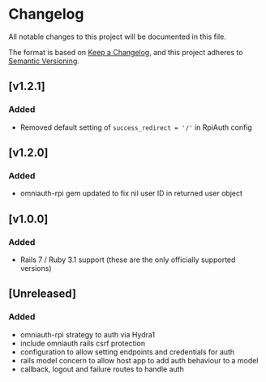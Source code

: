 # Changelog
All notable changes to this project will be documented in this file.

The format is based on [Keep a Changelog](https://keepachangelog.com/en/1.0.0/),
and this project adheres to [Semantic Versioning](https://semver.org/spec/v2.0.0.html).

## [v1.2.1]

### Added
- Removed default setting of `success_redirect = '/'` in RpiAuth config

## [v1.2.0]

### Added
- omniauth-rpi gem updated to fix nil user ID in returned user object

## [v1.0.0]

### Added
- Rails 7 / Ruby 3.1 support (these are the only officially supported versions)

## [Unreleased]

### Added
- omniauth-rpi strategy to auth via Hydra1
- include omniauth rails csrf protection
- configuration to allow setting endpoints and credentials for auth
- rails model concern to allow host app to add auth behaviour to a model
- callback, logout and failure routes to handle auth
